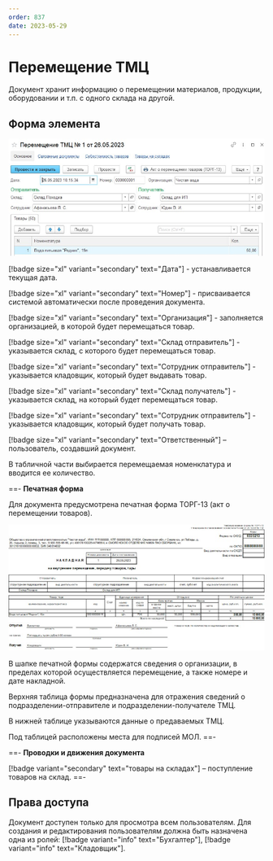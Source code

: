 ```yaml
---
order: 837
date: 2023-05-29
---
```

# Перемещение ТМЦ

Документ хранит информацию о перемещении материалов, продукции, оборудовании и т.п. с одного склада на другой.

## Форма элемента

![](/images/Перемещение_тмц.jpg)

[!badge size="xl" variant="secondary" text="Дата"] - устанавливается текущая дата.

[!badge size="xl" variant="secondary" text="Номер"] - присваивается системой автоматически после проведения документа.

[!badge size="xl" variant="secondary" text="Организация"] - заполняется организацией, в которой будет перемещаться товар.

[!badge size="xl" variant="secondary" text="Склад отправитель"] - указывается склад, с которого будет перемещаться товар.

[!badge size="xl" variant="secondary" text="Сотрудник отправитель"] - указывается кладовщик, который будет выдавать товар.

[!badge size="xl" variant="secondary" text="Склад получатель"] - указывается склад, на который будет перемещаться товар.

[!badge size="xl" variant="secondary" text="Сотрудник отправитель"] - указывается кладовщик, который будет получать товар.

[!badge size="xl" variant="secondary" text="Ответственный"] – пользователь, создавший документ.

В табличной части выбирается перемещаемая номенклатура и вводится ее количество. 

==- **Печатная форма**

Для документа предусмотрена печатная форма ТОРГ-13 (акт о перемещении товаров).

![](/images/Печатная_форма_торг13.jpg)

В шапке печатной формы содержатся сведения о организации, в пределах которой осуществляется перемещение, а также номере и дате накладной.

Верхняя таблица формы предназначена для отражения сведений о подразделении-отправителе и подразделении-получателе ТМЦ.

В нижней таблице указываются данные о предаваемых ТМЦ.

Под таблицей расположены места для подписей МОЛ.
==-

==- **Проводки и движения документа**

[!badge variant="secondary" text="товары на складах"] – поступление товаров на склад.
==-

## Права доступа

Документ доступен только для просмотра всем пользователям. Для создания и редактирования пользователям должна быть назначена одна из ролей: [!badge variant="info" text="Бухгалтер"], [!badge variant="info" text="Кладовщик"].


